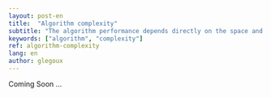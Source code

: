 ```yaml
---
layout: post-en
title:  "Algorithm complexity"
subtitle: "The algorithm performance depends directly on the space and memory complexity."
keywords: ["algorithm", "complexity"]
ref: algorithm-complexity
lang: en
author: glegoux
---
```


Coming Soon ...


